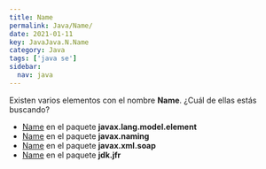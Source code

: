 ```yaml
---
title: Name
permalink: Java/Name/
date: 2021-01-11
key: JavaJava.N.Name
category: Java
tags: ['java se']
sidebar: 
  nav: java
---
```


Existen varios elementos con el nombre **Name**. ¿Cuál de ellas estás buscando?
<ul>
<li><a href="/Java/Name-javax-lang-model-element/">Name</a> en el paquete <strong>javax.lang.model.element</strong></li>
<li><a href="/Java/Name-javax-naming/">Name</a> en el paquete <strong>javax.naming</strong></li>
<li><a href="/Java/Name-javax-xml-soap/">Name</a> en el paquete <strong>javax.xml.soap</strong></li>
<li><a href="/Java/Name-jdk-jfr/">Name</a> en el paquete <strong>jdk.jfr</strong></li>
<ul>
